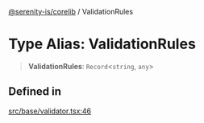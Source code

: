 [@serenity-is/corelib](../README.md) / ValidationRules

# Type Alias: ValidationRules

> **ValidationRules**: `Record`\<`string`, `any`\>

## Defined in

[src/base/validator.tsx:46](https://github.com/serenity-is/serenity/blob/master/packages/corelib/src/base/validator.tsx#L46)
